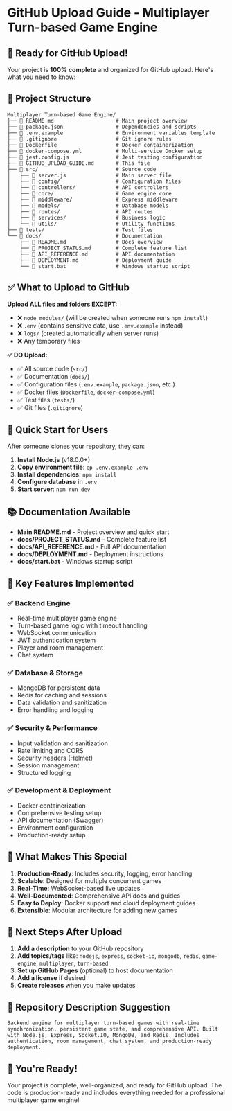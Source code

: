 # GitHub Upload Guide - Multiplayer Turn-based Game Engine

## 🚀 Ready for GitHub Upload!

Your project is **100% complete** and organized for GitHub upload. Here's what you need to know:

## 📁 Project Structure

```
Multiplayer Turn-based Game Engine/
├── 📄 README.md                    # Main project overview
├── 📄 package.json                 # Dependencies and scripts
├── 📄 .env.example                 # Environment variables template
├── 📄 .gitignore                   # Git ignore rules
├── 📄 Dockerfile                   # Docker containerization
├── 📄 docker-compose.yml           # Multi-service Docker setup
├── 📄 jest.config.js               # Jest testing configuration
├── 📄 GITHUB_UPLOAD_GUIDE.md       # This file
├── 📁 src/                         # Source code
│   ├── 📄 server.js                # Main server file
│   ├── 📁 config/                  # Configuration files
│   ├── 📁 controllers/             # API controllers
│   ├── 📁 core/                    # Game engine core
│   ├── 📁 middleware/              # Express middleware
│   ├── 📁 models/                  # Database models
│   ├── 📁 routes/                  # API routes
│   ├── 📁 services/                # Business logic
│   └── 📁 utils/                   # Utility functions
├── 📁 tests/                       # Test files
└── 📁 docs/                        # Documentation
    ├── 📄 README.md                # Docs overview
    ├── 📄 PROJECT_STATUS.md        # Complete feature list
    ├── 📄 API_REFERENCE.md         # API documentation
    ├── 📄 DEPLOYMENT.md            # Deployment guide
    └── 📄 start.bat                # Windows startup script
```

## ✅ What to Upload to GitHub

**Upload ALL files and folders EXCEPT:**
- ❌ `node_modules/` (will be created when someone runs `npm install`)
- ❌ `.env` (contains sensitive data, use `.env.example` instead)
- ❌ `logs/` (created automatically when server runs)
- ❌ Any temporary files

**✅ DO Upload:**
- ✅ All source code (`src/`)
- ✅ Documentation (`docs/`)
- ✅ Configuration files (`.env.example`, `package.json`, etc.)
- ✅ Docker files (`Dockerfile`, `docker-compose.yml`)
- ✅ Test files (`tests/`)
- ✅ Git files (`.gitignore`)

## 🎯 Quick Start for Users

After someone clones your repository, they can:

1. **Install Node.js** (v18.0.0+)
2. **Copy environment file**: `cp .env.example .env`
3. **Install dependencies**: `npm install`
4. **Configure database** in `.env`
5. **Start server**: `npm run dev`

## 📚 Documentation Available

- **Main README.md** - Project overview and quick start
- **docs/PROJECT_STATUS.md** - Complete feature list
- **docs/API_REFERENCE.md** - Full API documentation
- **docs/DEPLOYMENT.md** - Deployment instructions
- **docs/start.bat** - Windows startup script

## 🔧 Key Features Implemented

### ✅ Backend Engine
- Real-time multiplayer game engine
- Turn-based game logic with timeout handling
- WebSocket communication
- JWT authentication system
- Player and room management
- Chat system

### ✅ Database & Storage
- MongoDB for persistent data
- Redis for caching and sessions
- Data validation and sanitization
- Error handling and logging

### ✅ Security & Performance
- Input validation and sanitization
- Rate limiting and CORS
- Security headers (Helmet)
- Session management
- Structured logging

### ✅ Development & Deployment
- Docker containerization
- Comprehensive testing setup
- API documentation (Swagger)
- Environment configuration
- Production-ready setup

## 🌟 What Makes This Special

1. **Production-Ready**: Includes security, logging, error handling
2. **Scalable**: Designed for multiple concurrent games
3. **Real-Time**: WebSocket-based live updates
4. **Well-Documented**: Comprehensive API docs and guides
5. **Easy to Deploy**: Docker support and cloud deployment guides
6. **Extensible**: Modular architecture for adding new games

## 🚀 Next Steps After Upload

1. **Add a description** to your GitHub repository
2. **Add topics/tags** like: `nodejs`, `express`, `socket-io`, `mongodb`, `redis`, `game-engine`, `multiplayer`, `turn-based`
3. **Set up GitHub Pages** (optional) to host documentation
4. **Add a license** if desired
5. **Create releases** when you make updates

## 📖 Repository Description Suggestion

```
Backend engine for multiplayer turn-based games with real-time synchronization, persistent game state, and comprehensive API. Built with Node.js, Express, Socket.IO, MongoDB, and Redis. Includes authentication, room management, chat system, and production-ready deployment.
```

## 🎉 You're Ready!

Your project is complete, well-organized, and ready for GitHub upload. The code is production-ready and includes everything needed for a professional multiplayer game engine! 
